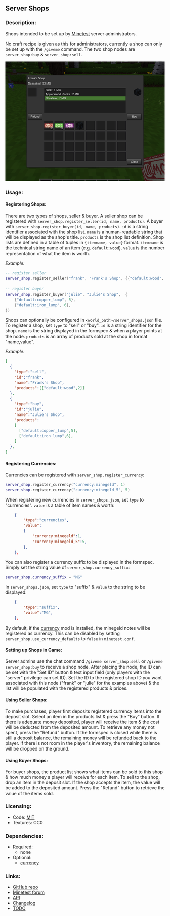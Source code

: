 ## Server Shops

### Description:

Shops intended to be set up by [Minetest](https://www.minetest.net/) server administrators.

No craft recipe is given as this for administrators, currently a shop can only be set up with the `/giveme` command. The two shop nodes are `server_shop:buy` & `server_shop:sell`.

![screenshot](screenshot.png)

### Usage:

#### Registering Shops:

There are two types of shops, seller & buyer. A seller shop can be registered with `server_shop.register_seller(id, name, products)`. A buyer with `server_shop.register_buyer(id, name, products)`. `id` is a string identifier associated with the shop list. `name` is a human-readable string that will be displayed as the shop's title. `products` is the shop list definition. Shop lists are defined in a table of tuples in `{itemname, value}` format. `itemname` is the technical string name of an item (e.g. `default:wood`). `value` is the number representation of what the item is worth.

*Example:*
```lua
-- register seller
server_shop.register_seller("frank", "Frank's Shop", {{"default:wood", 2}})

-- register buyer
server_shop.register_buyer("julie", "Julie's Shop",  {
	{"default:copper_lump", 5},
	{"default:iron_lump", 6},
})
```

Shops can optionally be configured in `<world_path>/server_shops.json` file. To register a shop, set `type` to "sell" or "buy". `id` is a string identifier for the shop. `name` is the string displayed in the formspec & when a player points at the node. `products` is an array of products sold at the shop in format "name,value".

*Example:*
```json
[
  {
    "type":"sell",
    "id":"frank",
    "name":"Frank's Shop",
    "products":[["default:wood",2]]
  },
  {
    "type":"buy",
    "id":"julie",
    "name":"Julie's Shop",
    "products":
    [
      ["default:copper_lump",5],
      ["default:iron_lump",6],
    ]
  },
]
```

#### Registering Currencies:

Currencies can be registered with `server_shop.register_currency`:
```lua
server_shop.register_currency("currency:minegeld", 1)
server_shop.register_currency("currency:minegeld_5", 5)
```

When registering new currencies in `server_shops.json`, set `type` to "currencies". `value` is a table of item names & worth:
```json
	{
		"type":"currencies",
		"value":
		{
			"currency:minegeld":1,
			"currency:minegeld_5":5,
		},
	},
```

You can also register a currency suffix to be displayed in the formspec. Simply set the string value of `server_shop.currency_suffix`:

```lua
server_shop.currency_suffix = "MG"
```

In `server_shops.json`, set `type` to "suffix" & `value` to the string to be displayed:
```json
	{
		"type":"suffix",
		"value":"MG",
	},
```

By default, if the [currency][mod.currency] mod is installed, the minegeld notes will be registered as currency. This can be disabled by setting `server_shop.use_currency_defaults` to `false` in `minetest.conf`.

#### Setting up Shops in Game:

Server admins use the chat command `/giveme server_shop:sell` or `/giveme server_shop:buy` to receive a shop node. After placing the node, the ID can be set with the "Set ID" button & text input field (only players with the "server" privilege can set ID). Set the ID to the registered shop ID you want associated with this node ("frank" or "julie" for the examples above) & the list will be populated with the registered products & prices.

#### Using Seller Shops:

To make purchases, player first deposits registered currency items into the deposit slot. Select an item in the products list & press the "Buy" button. If there is adequate money deposited, player will receive the item & the cost will be deducted from the deposited amount. To retrieve any money not spent, press the "Refund" button. If the formspec is closed while there is still a deposit balance, the remaining money will be refunded back to the player. If there is not room in the player's inventory, the remaining balance will be dropped on the ground.

#### Using Buyer Shops:

For buyer shops, the product list shows what items can be sold to this shop & how much money a player will receive for each item. To sell to the shop, drop an item in the deposit slot. If the shop accepts the item, the value will be added to the deposited amount. Press the "Refund" button to retrieve the value of the items sold.

### Licensing:

- Code: [MIT](LICENSE.txt)
- Textures: CC0

### Dependencies:

- Required:
  - none
- Optional:
  - [currency][mod.currency]

### Links:

- [GitHub repo](https://github.com/AntumMT/mod-server_shop)
- [Minetest forum](https://forum.minetest.net/viewtopic.php?t=26645)
- [API](https://antummt.github.io/mod-server_shop/docs/api.html)
- [Changelog](changelog.txt)
- [TODO](TODO.txt)


[mod.currency]: https://forum.minetest.net/viewtopic.php?t=21339
